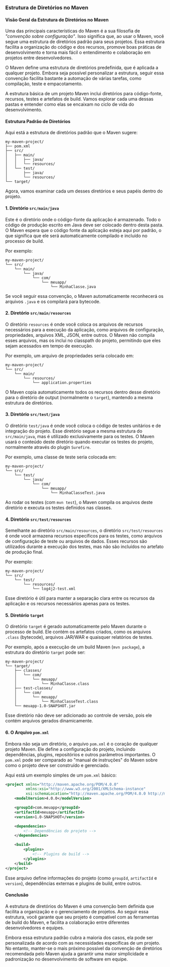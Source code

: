 ### **Estrutura de Diretórios no Maven**

#### **Visão Geral da Estrutura de Diretórios no Maven**

Uma das principais características do Maven é a sua filosofia de *"convenção sobre configuração"*. Isso significa que, ao usar o Maven, você segue uma estrutura de diretórios padrão para seus projetos. Essa estrutura facilita a organização do código e dos recursos, promove boas práticas de desenvolvimento e torna mais fácil o entendimento e colaboração em projetos entre desenvolvedores.

O Maven define uma estrutura de diretórios predefinida, que é aplicada a qualquer projeto. Embora seja possível personalizar a estrutura, seguir essa convenção facilita bastante a automação de várias tarefas, como compilação, teste e empacotamento.

A estrutura básica de um projeto Maven inclui diretórios para código-fonte, recursos, testes e artefatos de build. Vamos explorar cada uma dessas pastas e entender como elas se encaixam no ciclo de vida do desenvolvimento.

#### **Estrutura Padrão de Diretórios**

Aqui está a estrutura de diretórios padrão que o Maven sugere:

```
my-maven-project/
├── pom.xml
├── src/
│   ├── main/
│   │   ├── java/
│   │   └── resources/
│   └── test/
│       ├── java/
│       └── resources/
└── target/
```

Agora, vamos examinar cada um desses diretórios e seus papéis dentro do projeto.

#### **1. Diretório `src/main/java`**

Este é o diretório onde o código-fonte da aplicação é armazenado. Todo o código de produção escrito em Java deve ser colocado dentro desta pasta. O Maven espera que o código fonte da aplicação esteja aqui por padrão, o que significa que ele será automaticamente compilado e incluído no processo de build.

Por exemplo:
```
my-maven-project/
└── src/
    └── main/
        └── java/
            └── com/
                └── meuapp/
                    └── MinhaClasse.java
```

Se você seguir essa convenção, o Maven automaticamente reconhecerá os arquivos `.java` e os compilará para bytecode.

#### **2. Diretório `src/main/resources`**

O diretório `resources` é onde você coloca os arquivos de recursos necessários para a execução da aplicação, como arquivos de configuração, propriedades, arquivos XML, JSON, entre outros. O Maven não compila esses arquivos, mas os inclui no classpath do projeto, permitindo que eles sejam acessados em tempo de execução.

Por exemplo, um arquivo de propriedades seria colocado em:
```
my-maven-project/
└── src/
    └── main/
        └── resources/
            └── application.properties
```

O Maven copia automaticamente todos os recursos dentro desse diretório para o diretório de output (normalmente o `target`), mantendo a mesma estrutura de diretórios.

#### **3. Diretório `src/test/java`**

O diretório `test/java` é onde você coloca o código de testes unitários e de integração do projeto. Esse diretório segue a mesma estrutura do `src/main/java`, mas é utilizado exclusivamente para os testes. O Maven usará o conteúdo deste diretório quando executar os testes do projeto, normalmente através do plugin `Surefire`.

Por exemplo, uma classe de teste seria colocada em:
```
my-maven-project/
└── src/
    └── test/
        └── java/
            └── com/
                └── meuapp/
                    └── MinhaClasseTest.java
```

Ao rodar os testes (com `mvn test`), o Maven compila os arquivos deste diretório e executa os testes definidos nas classes.

#### **4. Diretório `src/test/resources`**

Semelhante ao diretório `src/main/resources`, o diretório `src/test/resources` é onde você armazena recursos específicos para os testes, como arquivos de configuração de teste ou arquivos de dados. Esses recursos são utilizados durante a execução dos testes, mas não são incluídos no artefato de produção final.

Por exemplo:
```
my-maven-project/
└── src/
    └── test/
        └── resources/
            └── log4j2-test.xml
```

Esse diretório é útil para manter a separação clara entre os recursos da aplicação e os recursos necessários apenas para os testes.

#### **5. Diretório `target`**

O diretório `target` é gerado automaticamente pelo Maven durante o processo de build. Ele contém os artefatos criados, como os arquivos `.class` (bytecode), arquivos JAR/WAR e quaisquer relatórios de testes.

Por exemplo, após a execução de um build Maven (`mvn package`), a estrutura do diretório `target` pode ser:
```
my-maven-project/
└── target/
    ├── classes/
    │   └── com/
    │       └── meuapp/
    │           └── MinhaClasse.class
    ├── test-classes/
    │   └── com/
    │       └── meuapp/
    │           └── MinhaClasseTest.class
    └── meuapp-1.0-SNAPSHOT.jar
```

Esse diretório não deve ser adicionado ao controle de versão, pois ele contém arquivos gerados dinamicamente.

#### **6. O Arquivo `pom.xml`**

Embora não seja um diretório, o arquivo `pom.xml` é o coração de qualquer projeto Maven. Ele define a configuração do projeto, incluindo dependências, plugins, repositórios e outros parâmetros importantes. O `pom.xml` pode ser comparado ao "manual de instruções" do Maven sobre como o projeto deve ser construído e gerenciado.

Aqui está um exemplo simples de um `pom.xml` básico:
```xml
<project xmlns="http://maven.apache.org/POM/4.0.0"
         xmlns:xsi="http://www.w3.org/2001/XMLSchema-instance"
         xsi:schemaLocation="http://maven.apache.org/POM/4.0.0 http://maven.apache.org/xsd/maven-4.0.0.xsd">
    <modelVersion>4.0.0</modelVersion>

    <groupId>com.meuapp</groupId>
    <artifactId>meuapp</artifactId>
    <version>1.0-SNAPSHOT</version>

    <dependencies>
        <!-- Dependências do projeto -->
    </dependencies>

    <build>
        <plugins>
            <!-- Plugins de build -->
        </plugins>
    </build>
</project>
```

Esse arquivo define informações do projeto (como `groupId`, `artifactId` e `version`), dependências externas e plugins de build, entre outros.

#### **Conclusão**

A estrutura de diretórios do Maven é uma convenção bem definida que facilita a organização e o gerenciamento de projetos. Ao seguir essa estrutura, você garante que seu projeto é compatível com as ferramentas de build do Maven, e facilita a colaboração entre diferentes desenvolvedores e equipes.

Embora essa estrutura padrão cubra a maioria dos casos, ela pode ser personalizada de acordo com as necessidades específicas de um projeto. No entanto, manter-se o mais próximo possível da convenção de diretórios recomendada pelo Maven ajuda a garantir uma maior simplicidade e padronização no desenvolvimento de software em equipe.
